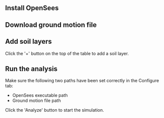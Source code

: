 
## Install OpenSees


## Download ground motion file



## Add soil layers

Click the '+' button on the top of the table to add a soil layer.


## Run the analysis

Make sure the following two paths have been set correctly in the Configure tab:
* OpenSees executable path 
* Ground motion file path 

Click the 'Analyze' button to start the simulation.